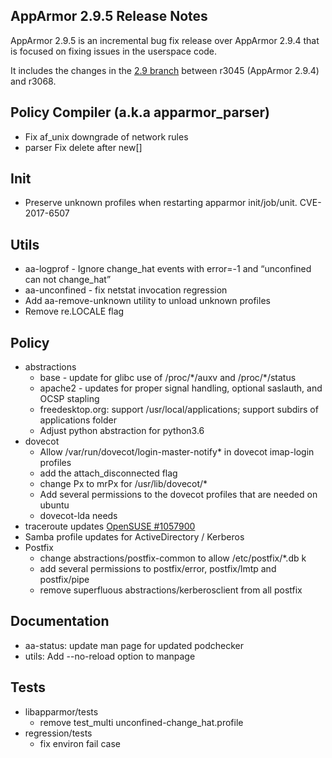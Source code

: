 AppArmor 2.9.5 Release Notes
----------------------------

AppArmor 2.9.5 is an incremental bug fix release over AppArmor 2.9.4
that is focused on fixing issues in the userspace code.

It includes the changes in the [2.9
branch](http://bazaar.launchpad.net/~apparmor-dev/apparmor/2.9/changes/3045?start_revid=3068)
between r3045 (AppArmor 2.9.4) and r3068.

Policy Compiler (a.k.a apparmor\_parser)
----------------------------------------

-   Fix af\_unix downgrade of network rules
-   parser Fix delete after new\[\]

Init
----

-   Preserve unknown profiles when restarting apparmor init/job/unit. CVE-2017-6507

Utils
-----

-   aa-logprof - Ignore change\_hat events with error=-1 and “unconfined can not change\_hat”
-   aa-unconfined - fix netstat invocation regression
-   Add aa-remove-unknown utility to unload unknown profiles
-   Remove re.LOCALE flag

Policy
------

-   abstractions
    -   base - update for glibc use of /proc/\*/auxv and /proc/\*/status
    -   apache2 - updates for proper signal handling, optional saslauth, and OCSP stapling
    -   freedesktop.org: support /usr/local/applications; support subdirs of applications folder
    -   Adjust python abstraction for python3.6
-   dovecot
    -   Allow /var/run/dovecot/login-master-notify\* in dovecot imap-login profiles
    -   add the attach\_disconnected flag
    -   change Px to mrPx for /usr/lib/dovecot/\*
    -   Add several permissions to the dovecot profiles that are needed on ubuntu
    -   dovecot-lda needs
-   traceroute updates [OpenSUSE \#1057900](https://bugzilla.opensuse.org/show_bug.cgi?id=1057900)
-   Samba profile updates for ActiveDirectory / Kerberos
-   Postfix
    -   change abstractions/postfix-common to allow /etc/postfix/\*.db k
    -   add several permissions to postfix/error, postfix/lmtp and postfix/pipe
    -   remove superfluous abstractions/kerberosclient from all postfix

Documentation
-------------

-   aa-status: update man page for updated podchecker
-   utils: Add --no-reload option to manpage

Tests
-----

-   libapparmor/tests
    -   remove test\_multi unconfined-change\_hat.profile
-   regression/tests
    -   fix environ fail case

